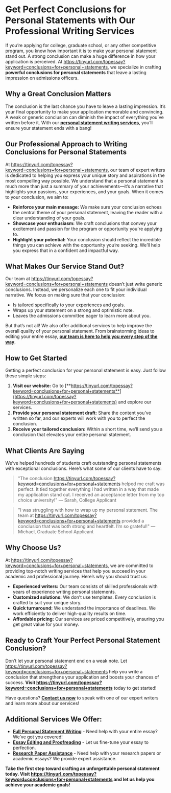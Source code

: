 # Get Perfect Conclusions for Personal Statements with Our Professional Writing Services

If you’re applying for college, graduate school, or any other competitive program, you know how important it is to make your personal statement stand out. A strong conclusion can make a huge difference in how your application is perceived. At https://tinyurl.com/topessay?keyword=conclusions+for+personal+statements, we specialize in crafting **powerful conclusions for personal statements** that leave a lasting impression on admissions officers.

## Why a Great Conclusion Matters

The conclusion is the last chance you have to leave a lasting impression. It’s your final opportunity to make your application memorable and convincing. A weak or generic conclusion can diminish the impact of everything you’ve written before it. With our [**personal statement writing services**](https://tinyurl.com/topessay?keyword=conclusions+for+personal+statements), you’ll ensure your statement ends with a bang!

## Our Professional Approach to Writing Conclusions for Personal Statements

At https://tinyurl.com/topessay?keyword=conclusions+for+personal+statements, our team of expert writers is dedicated to helping you express your unique story and aspirations in the most compelling way possible. We understand that a personal statement is much more than just a summary of your achievements—it’s a narrative that highlights your passions, your experiences, and your goals. When it comes to your conclusion, we aim to:

- **Reinforce your main message:** We make sure your conclusion echoes the central theme of your personal statement, leaving the reader with a clear understanding of your goals.
- **Showcase your enthusiasm:** We craft conclusions that convey your excitement and passion for the program or opportunity you're applying to.
- **Highlight your potential:** Your conclusion should reflect the incredible things you can achieve with the opportunity you’re seeking. We’ll help you express that in a confident and impactful way.

## What Makes Our Service Stand Out?

Our team at https://tinyurl.com/topessay?keyword=conclusions+for+personal+statements doesn’t just write generic conclusions. Instead, we personalize each one to fit your individual narrative. We focus on making sure that your conclusion:

- Is tailored specifically to your experiences and goals.
- Wraps up your statement on a strong and optimistic note.
- Leaves the admissions committee eager to learn more about you.

But that’s not all! We also offer additional services to help improve the overall quality of your personal statement. From brainstorming ideas to editing your entire essay, [**our team is here to help you every step of the way**](https://tinyurl.com/topessay?keyword=conclusions+for+personal+statements).

## How to Get Started

Getting a perfect conclusion for your personal statement is easy. Just follow these simple steps:

1. **Visit our website:** Go to [**https://tinyurl.com/topessay?keyword=conclusions+for+personal+statements**](https://tinyurl.com/topessay?keyword=conclusions+for+personal+statements) and explore our services.
2. **Provide your personal statement draft:** Share the content you’ve written so far, and our experts will work with you to perfect the conclusion.
3. **Receive your tailored conclusion:** Within a short time, we’ll send you a conclusion that elevates your entire personal statement.

## What Clients Are Saying

We’ve helped hundreds of students craft outstanding personal statements with exceptional conclusions. Here’s what some of our clients have to say:

> "The conclusion https://tinyurl.com/topessay?keyword=conclusions+for+personal+statements helped me craft was perfect. It tied together everything I had written in a way that made my application stand out. I received an acceptance letter from my top choice university!" — Sarah, College Applicant

> "I was struggling with how to wrap up my personal statement. The team at https://tinyurl.com/topessay?keyword=conclusions+for+personal+statements provided a conclusion that was both strong and heartfelt. I’m so grateful!" — Michael, Graduate School Applicant

## Why Choose Us?

At https://tinyurl.com/topessay?keyword=conclusions+for+personal+statements, we are committed to providing top-notch writing services that help you succeed in your academic and professional journey. Here’s why you should trust us:

- **Experienced writers:** Our team consists of skilled professionals with years of experience writing personal statements.
- **Customized solutions:** We don’t use templates. Every conclusion is crafted to suit your unique story.
- **Quick turnaround:** We understand the importance of deadlines. We work efficiently to deliver high-quality results on time.
- **Affordable pricing:** Our services are priced competitively, ensuring you get great value for your money.

## Ready to Craft Your Perfect Personal Statement Conclusion?

Don’t let your personal statement end on a weak note. Let https://tinyurl.com/topessay?keyword=conclusions+for+personal+statements help you write a conclusion that strengthens your application and boosts your chances of success. **Visit https://tinyurl.com/topessay?keyword=conclusions+for+personal+statements** today to get started!

Have questions? [**Contact us now**](https://tinyurl.com/topessay?keyword=conclusions+for+personal+statements) to speak with one of our expert writers and learn more about our services!

## Additional Services We Offer:

- [**Full Personal Statement Writing**](https://tinyurl.com/topessay?keyword=conclusions+for+personal+statements) - Need help with your entire essay? We’ve got you covered!
- [**Essay Editing and Proofreading**](https://tinyurl.com/topessay?keyword=conclusions+for+personal+statements) - Let us fine-tune your essay to perfection.
- [**Research Paper Assistance**](https://tinyurl.com/topessay?keyword=conclusions+for+personal+statements) - Need help with your research papers or academic essays? We provide expert assistance.

**Take the first step toward crafting an unforgettable personal statement today. Visit https://tinyurl.com/topessay?keyword=conclusions+for+personal+statements and let us help you achieve your academic goals!**
